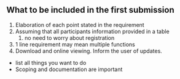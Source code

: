 ## What to be included in the first submission

1. Elaboration of each point stated in the requirement
2. Assuming that all participants information provided in a table
	1. no need to worry about registration
3. 1 line requirement may mean multiple functions
4. Download and online viewing. Inform the user of updates.


* list all things you want to do
* Scoping and documentation are important